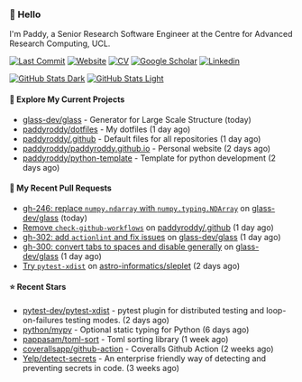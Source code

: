 ### 👋 Hello

I'm Paddy, a Senior Research Software Engineer at the Centre for Advanced
Research Computing, UCL.

[![Last Commit](https://img.shields.io/github/last-commit/paddyroddy/paddyroddy/main?label=updated)](https://github.com/paddyroddy)
[![Website](https://img.shields.io/badge/GitHub%20Pages-222?logo=githubpages&logoColor=fff&style=for-the-badge&style=flat)](https://paddyroddy.github.io)
[![CV](https://img.shields.io/badge/CV-PDF-pink.svg)](https://paddyroddy.github.io/cv)
[![Google Scholar](https://img.shields.io/badge/Google%20Scholar-4285F4?logo=googlescholar&logoColor=fff&style=for-the-badge&style=flat)](https://scholar.google.com/citations?user=OFigHUwAAAAJ)
[![Linkedin](https://img.shields.io/badge/LinkedIn-0A66C2?logo=linkedin&logoColor=fff&style=for-the-badge&style=flat)](https://www.linkedin.com/in/patrickjamesroddy)

[![GitHub Stats Dark](https://github-readme-stats-paddyroddy.vercel.app/api?username=paddyroddy&disable_animations=true&hide_border=true&hide_title=true&include_all_commits=true&rank_icon=github&show=prs_merged,reviews&show_icons=true&theme=tokyonight)](https://github.com/paddyroddy/paddyroddy#gh-dark-mode-only)
[![GitHub Stats Light](https://github-readme-stats-paddyroddy.vercel.app/api?username=paddyroddy&disable_animations=true&hide_border=true&hide_title=true&include_all_commits=true&rank_icon=github&show=prs_merged,reviews&show_icons=true&theme=default)](https://github.com/paddyroddy/paddyroddy#gh-light-mode-only)

#### 👷 Explore My Current Projects

- [glass-dev/glass](https://github.com/glass-dev/glass) - Generator for Large Scale Structure
  (today)
- [paddyroddy/dotfiles](https://github.com/paddyroddy/dotfiles) - My dotfiles
  (1 day ago)
- [paddyroddy/.github](https://github.com/paddyroddy/.github) - Default files for all repositories
  (1 day ago)
- [paddyroddy/paddyroddy.github.io](https://github.com/paddyroddy/paddyroddy.github.io) - Personal website
  (2 days ago)
- [paddyroddy/python-template](https://github.com/paddyroddy/python-template) - Template for python development
  (2 days ago)

#### 🔨 My Recent Pull Requests

- [gh-246: replace `numpy.ndarray` with `numpy.typing.NDArray`](https://github.com/glass-dev/glass/pull/305) on [glass-dev/glass](https://github.com/glass-dev/glass)
  (today)
- [Remove `check-github-workflows`](https://github.com/paddyroddy/.github/pull/255) on [paddyroddy/.github](https://github.com/paddyroddy/.github)
  (1 day ago)
- [gh-302: add `actionlint` and fix issues](https://github.com/glass-dev/glass/pull/303) on [glass-dev/glass](https://github.com/glass-dev/glass)
  (1 day ago)
- [gh-300: convert tabs to spaces and disable generally](https://github.com/glass-dev/glass/pull/301) on [glass-dev/glass](https://github.com/glass-dev/glass)
  (1 day ago)
- [Try `pytest-xdist`](https://github.com/astro-informatics/sleplet/pull/415) on [astro-informatics/sleplet](https://github.com/astro-informatics/sleplet)
  (2 days ago)

#### ⭐ Recent Stars

- [pytest-dev/pytest-xdist](https://github.com/pytest-dev/pytest-xdist) - pytest plugin for distributed testing and loop-on-failures testing modes. 
  (2 days ago)
- [python/mypy](https://github.com/python/mypy) - Optional static typing for Python
  (6 days ago)
- [pappasam/toml-sort](https://github.com/pappasam/toml-sort) - Toml sorting library
  (1 week ago)
- [coverallsapp/github-action](https://github.com/coverallsapp/github-action) - Coveralls Github Action
  (2 weeks ago)
- [Yelp/detect-secrets](https://github.com/Yelp/detect-secrets) - An enterprise friendly way of detecting and preventing secrets in code.
  (3 weeks ago)
